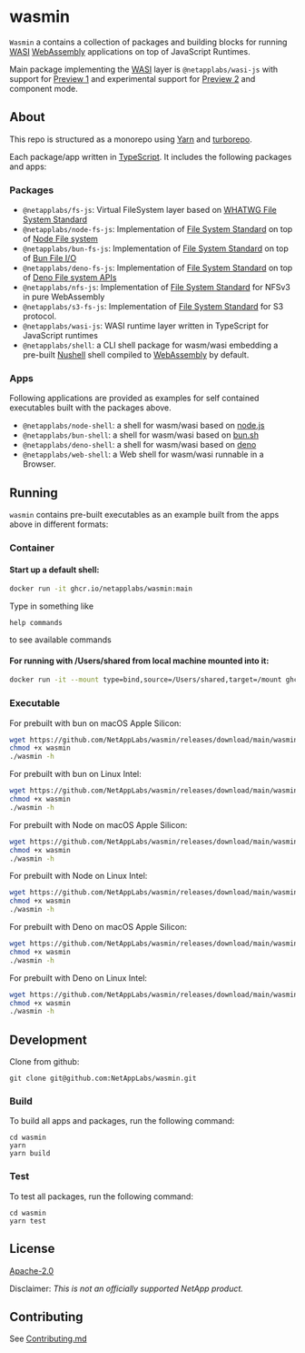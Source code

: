# wasmin

`Wasmin` a contains a collection of packages and building blocks for running [WASI](https://wasi.dev) [WebAssembly](https://webassembly.org) applications on top of JavaScript Runtimes.

Main package implementing the [WASI](https://wasi.dev) layer is `@netapplabs/wasi-js` with support for [Preview 1](https://github.com/WebAssembly/WASI/blob/main/legacy/preview1/docs.md) and experimental support for [Preview 2](https://github.com/WebAssembly/WASI/blob/main/wasip2/README.md) and component mode.

## About

This repo is structured as a monorepo using [Yarn](https://classic.yarnpkg.com/lang/en/) and [turborepo](https://turborepo.org).

Each package/app written in [TypeScript](https://www.typescriptlang.org/).
It includes the following packages and apps:

### Packages

-   `@netapplabs/fs-js`: Virtual FileSystem layer based on [WHATWG File System Standard](https://fs.spec.whatwg.org/)
-   `@netapplabs/node-fs-js`:  Implementation of [File System Standard](https://fs.spec.whatwg.org/) on top of [Node File system](https://nodejs.org/api/fs.html)
-   `@netapplabs/bun-fs-js`:  Implementation of [File System Standard](https://fs.spec.whatwg.org/) on top of [Bun File I/O](https://bun.sh/docs/api/file-io)
-   `@netapplabs/deno-fs-js`:  Implementation of [File System Standard](https://fs.spec.whatwg.org/) on top of [Deno File system APIs](https://docs.deno.com/deploy/api/runtime-fs/)
-   `@netapplabs/nfs-js`: Implementation of [File System Standard](https://fs.spec.whatwg.org/) for NFSv3 in pure WebAssembly
-   `@netapplabs/s3-fs-js`: Implementation of [File System Standard](https://fs.spec.whatwg.org/) for S3 protocol.
-   `@netapplabs/wasi-js`: WASI runtime layer written in TypeScript for JavaScript runtimes
-   `@netapplabs/shell`: a CLI shell package for wasm/wasi embedding a pre-built [Nushell](https://www.nushell.sh) shell compiled to [WebAssembly](https://webassembly.org) by default.

### Apps

Following applications are provided as examples for self contained executables built with the packages above.

-   `@netapplabs/node-shell`: a shell for wasm/wasi based on [node.js](https://nodejs.org/)
-   `@netapplabs/bun-shell`: a shell for wasm/wasi based on [bun.sh](https://bun.sh)
-   `@netapplabs/deno-shell`: a shell for wasm/wasi based on [deno](https://deno.com)
-   `@netapplabs/web-shell`: a Web shell for wasm/wasi runnable in a Browser.


## Running

`wasmin` contains pre-built executables as an example built from the apps above in different formats:


### Container

#### Start up a default shell:

```sh
docker run -it ghcr.io/netapplabs/wasmin:main
```

Type in something like
```
help commands
```
to see available commands

#### For running with /Users/shared from local machine mounted into it:

```sh
docker run -it --mount type=bind,source=/Users/shared,target=/mount ghcr.io/netapplabs/wasmin:main
```

### Executable

For prebuilt with bun on macOS Apple Silicon:

```sh
wget https://github.com/NetAppLabs/wasmin/releases/download/main/wasmin-bun-macos-arm64 -O wasmin
chmod +x wasmin
./wasmin -h
```

For prebuilt with bun on Linux Intel:

```sh
wget https://github.com/NetAppLabs/wasmin/releases/download/main/wasmin-bun-linux-amd64 -O wasmin
chmod +x wasmin
./wasmin -h
```

For prebuilt with Node on macOS Apple Silicon:

```sh
wget https://github.com/NetAppLabs/wasmin/releases/download/main/wasmin-node-macos-arm64 -O wasmin
chmod +x wasmin
./wasmin -h
```

For prebuilt with Node on Linux Intel:

```sh
wget https://github.com/NetAppLabs/wasmin/releases/download/main/wasmin-node-linux-amd64 -O wasmin
chmod +x wasmin
./wasmin -h
```

For prebuilt with Deno on macOS Apple Silicon:

```sh
wget https://github.com/NetAppLabs/wasmin/releases/download/main/wasmin-deno-macos-arm64 -O wasmin
chmod +x wasmin
./wasmin -h
```

For prebuilt with Deno on Linux Intel:

```sh
wget https://github.com/NetAppLabs/wasmin/releases/download/main/wasmin-deno-linux-amd64 -O wasmin
chmod +x wasmin
./wasmin -h
```


## Development

Clone from github:

```
git clone git@github.com:NetAppLabs/wasmin.git
```

### Build

To build all apps and packages, run the following command:

```
cd wasmin
yarn
yarn build
```

### Test

To test all packages, run the following command:

```
cd wasmin
yarn test
```
## License

[Apache-2.0](LICENSE)

Disclaimer: _This is not an officially supported NetApp product._

## Contributing

See [Contributing.md](./CONTRIBUTING.md)
